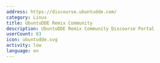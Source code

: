 ```yaml
---
address: https://discourse.ubuntudde.com/
category: Linux
title: UbuntuDDE Remix Community
description: UbuntuDDE Remix Community Discourse Portal
userCount: 83
icon: ubuntudde.svg
activity: low
language: en
---
```

